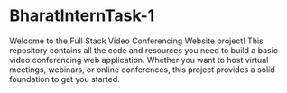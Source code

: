 # BharatInternTask-1
Welcome to the Full Stack Video Conferencing Website project! This repository contains all the code and resources you need to build a basic video conferencing web application. Whether you want to host virtual meetings, webinars, or online conferences, this project provides a solid foundation to get you started.

